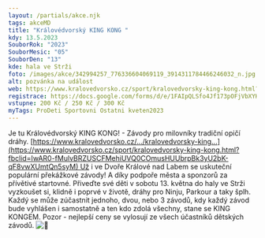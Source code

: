 ```yaml
---
layout: /partials/akce.njk
tags: akceMD
title: "Královédvorský KING KONG "
kdy: 13.5.2023
SouborRok: "2023"
SouborMesic: "05"
SouborDen: "13"
kde: hala ve Strži
foto: /images/akce/342994257_776336604069119_3914311784466246032_n.jpg
alt: pozvánka na událost
web: https://www.kralovedvorsko.cz/sport/kralovedvorsky-king-kong.html?fbclid=IwAR0-fMulvBRZUSCFMehiUVQ0COmusHUUbrpBk3yU2bK-qF8vwXUmtQn5syM
registrace: https://docs.google.com/forms/d/e/1FAIpQLSfo4Jf173pOFjVbXYHrQbUiAskcfNZnIwhufbJ1K-Sx8DSS8w/viewform
vstupne: 200 Kč / 250 Kč / 300 Kč
myTags: ProDeti Sportovni Ostatni kveten2023
---
```

<!--StartFragment-->

Je tu Královédvorský KING KONG! - Závody pro milovníky tradiční opičí dráhy. [https://www.kralovedvorsko.cz/.../kralovedvorsky-king...](https://www.kralovedvorsko.cz/sport/kralovedvorsky-king-kong.html?fbclid=IwAR0-fMulvBRZUSCFMehiUVQ0COmusHUUbrpBk3yU2bK-qF8vwXUmtQn5syM) Už i ve Dvoře Králové nad Labem se uskuteční populární překážkové závody! A díky podpoře města a sponzorů za přívětivé startovné. Přiveďte své děti v sobotu 13. května do haly ve Strži vyzkoušet si, klidně i poprvé v životě, dráhy pro Ninju, Parkour a taky šplh. Každý se může zúčastnit jednoho, dvou, nebo 3 závodů, kdy každý závod bude vyhlášen i samostatně a ten kdo zdolá všechny, stane se KING KONGEM. Pozor - nejlepší ceny se vylosují ze všech účastníků dětských závodů. ![🙂](https://static.xx.fbcdn.net/images/emoji.php/v9/t4c/1/16/1f642.png)

<!--EndFragment-->